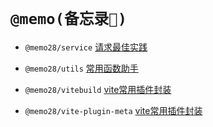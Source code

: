 <!--
 * @Author: 邱狮杰
 * @Date: 2023-01-06 13:48:02
 * @LastEditTime: 2023-02-08 15:29:39
 * @Description: 
 * @FilePath: /memo/README.md
-->

# `@memo(备忘录📕)`

- `@memo28/service` [请求最佳实践](packages/service/README.md)

- `@memo28/utils` [常用函数助手](packages/utils/README.md)

- `@memo28/vitebuild` [vite常用插件封装](packages/viteBuild/README.md)
 
- `@memo28/vite-plugin-meta` [vite常用插件封装](packages/vite-plugin-meta/README.md)
